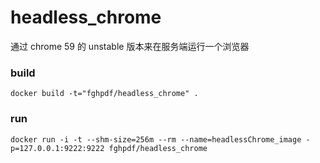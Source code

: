 # headless_chrome
通过 chrome 59 的 unstable 版本来在服务端运行一个浏览器


### build
`docker build -t="fghpdf/headless_chrome" .`


### run
`docker run -i -t --shm-size=256m --rm --name=headlessChrome_image -p=127.0.0.1:9222:9222 fghpdf/headless_chrome`
